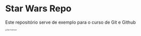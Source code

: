 # Star Wars Repo

Este repositório serve de exemplo para o curso de Git e Github

<img src="https://www.pngitem.com/pimgs/b/123-1233668_star-destroyer-png.png" alt=" Star Destroyer" style="zoom:33%;" />